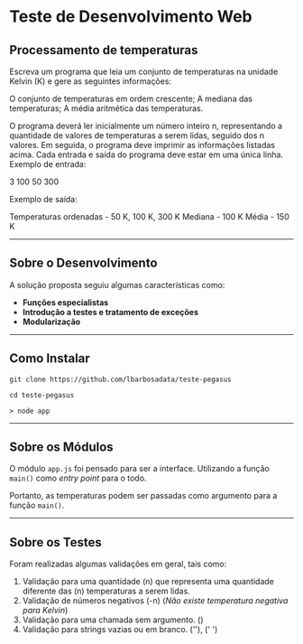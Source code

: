 # Teste de Desenvolvimento Web

## Processamento de temperaturas

Escreva um programa que leia um conjunto de temperaturas na unidade Kelvin (K) e gere as seguintes informações:

O conjunto de temperaturas em ordem crescente;
A mediana das temperaturas;
A média aritmética das temperaturas.

O programa deverá ler inicialmente um número inteiro n, representando a quantidade de valores de temperaturas a serem lidas, 
seguido dos n valores. Em seguida, o programa deve imprimir as informações listadas acima. 
Cada entrada e saída do programa deve estar em uma única linha.
Exemplo de entrada:

3
100
50
300

Exemplo de saída:
	
Temperaturas ordenadas - 50 K, 100 K, 300 K
Mediana - 100 K
Média - 150 K

---

## Sobre o Desenvolvimento
A solução proposta seguiu algumas características como:

- **Funções especialistas** 
- **Introdução a testes e tratamento de exceções**
- **Modularização**

---
## Como Instalar
> 
```
git clone https://github.com/lbarbosadata/teste-pegasus

cd teste-pegasus

> node app
```
---
## Sobre os Módulos

O módulo ``` app.js ``` foi pensado para ser a interface. Utilizando a função ``` main() ``` como *entry point* para o todo.

Portanto, as temperaturas podem ser passadas como argumento para a função `main()`.

---
## Sobre os Testes

Foram realizadas algumas validações em geral, tais como:

1. Validação para uma quantidade (n) que representa uma quantidade diferente das (n) temperaturas a serem lidas.
2. Validação de números negativos (-n) (*Não existe temperatura negativa para Kelvin*) 
3. Validação para uma chamada sem argumento. ()
4. Validação para strings vazias ou em branco. (''), (' ')